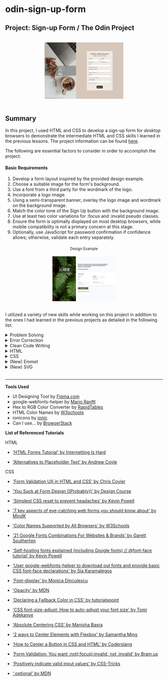 # odin-sign-up-form
## Project: Sign-up Form / The Odin Project

<br>
  <div align="center">
    <a href="https://kbelltree.github.io/odin-sign-up-form">
      <img src="./asset/images/odin-project-sign-up-form-keiko-s-2023.jpg" alt="sign-up-form-project-by-keiko-s-2023" width=50% height=50%>
    </a>
  </div>
<br>

## Summary 

In this project, I used HTML and CSS to develop a  sign-up form for <em> desktop </em> browsers to demonstrate the intermediate HTML and CSS skills I learned in the previous lessons. The project information can be found [here](https://www.theodinproject.com/lessons/node-path-intermediate-html-and-css-sign-up-form).

The following are essential factors to consider in order to accomplish the project: 

#### Basic Requirements 
1. Develop a form layout inspired by the provided design example. 
2. Choose a suitable image for the form's background.
3. Use a font from a third party for the wordmark of the logo. 
4. Incorporate a logo image.
5. Using a semi-transparent banner, overlay the logo image and wordmark on the background image.
6. Match the color tone of the Sign Up button with the background image. 
7. Use at least two color variations for :focus and :invalid pseudo classes. 
8. Ensure the form is optimally displayed on most desktop browsers, while mobile compatibility is not a primary concern at this stage.
9. Optionally, use JavaScript for password confirmation if confidence allows; otherwise, validate each entry separately.

 <div align="center"><sub>Design Example</sub></div>
 <br>
  <div align="center"> 
    <img src="./asset/images/sign-up-form.png" alt="sign-up-form-example-by-odin-project" width=40% height=40%>
  </div>
<br>

I utilized a variety of new skills while working on this project in addition to the ones I had learned in the previous projects as detailed in the following list:

<details>　
  <summary> Problem Solving </summary>

  - Recognize problems
  - Plan
  - Divide and conquer

</details>

<details>　
  <summary> Error Correction </summary>
  
- Use Chrome Developer Tools
- Web search for a solution

</details>

<details>　
  <summary> Clean Code Writing </summary>
  
- Use consistent indentation
- Use descriptive and consistent naming

</details>

<details>　
  <summary> HTML </summary>

- (New) Create a basic sign-up form 
- (New) Apply client-side form validations

</details>

<details>　
  <summary> CSS </summary>
  
- (New) Apply a CSS reset
- (New) Use custom fonts
- (New) Use new properties for more detailed styling
- (New) Use parent and sibling combinator
- (New) Use pseudo selectors
- (New) Use attribute selectors
- (New) Use relative units mainly 
- (New) Use absolute positioning
- (New) Create and use custom properties
- (New) Use media queries
- Revisit flexbox methods

</details>

<details>　
  <summary> (New) Emmet </summary>

- Use abbreviations on HTML writing
- Use shortcut keys

</details>

<details>　
  <summary> (New) SVG </summary>

- Use SVG images

</details>


<br>


*** 

**Tools Used**
  - UI Designing Tool by [Figma.com](https://www.figma.com)
  - google-webfonts-helper by [Mario Ranftl](https://gwfh.mranftl.com/fonts)
  - Hex to RGB Color Converter by [RapidTables](https://www.rapidtables.com/convert/color/hex-to-rgb.html) 
  - HTML Color Names by [W3schools](https://www.w3schools.com/colors/colors_names.asp)
  - ionicons by [ionic](https://ionic.io/ionicons) 
  - Can I use... by [BrowserStack](https://caniuse.com/)



**List of Referenced Tutorials**

HTML 
- ['HTML Forms Tutorial' by Internetting Is Hard](https://internetingishard.netlify.app/html-and-css/forms/index.html)

- ['Alternatives to Placeholder Text' by Andrew Coyle](https://coyleandrew.medium.com/alternatives-to-placeholder-text-13f430abc56f#:~:text=Placeholder%20text%20can%20be%20used,so%20causes%20many%20usability%20issues.)

CSS

- ['Form Validation UX in HTML and CSS' by Chris Coyier](https://css-tricks.com/form-validation-ux-html-css/)

- ['You Suck at Form Design ((Probably))' by Design Course](https://youtu.be/z9H7p1_iI14)

- ['Simplest CSS reset to prevent headaches' by Kevin Powell](https://youtu.be/2lyDv0wOQuQ)

- ['7 key aspects of eye-catching web forms you should know about' by MindK](https://www.mindk.com/blog/web-forms-design/)

- ['Color Names Supported by All Browsers' by W3Schools](https://www.w3schools.com/colors/colors_names.asp)

- ['21 Google Fonts Combinations For Websites & Brands' by Garett Southerton](https://www.garett.co/21-google-fonts-combinations-for-websites-brands?utm_source=email&utm_medium=Social&utm_campaign=SocialWarfare)

- ['Self-hosting fonts explained (including Google fonts) // @font-face tutorial' by Kevin Powell](https://youtu.be/zK-yy6C2Nck)

- ['User google-webfonts-helper to download out fonts and provide basic CSS font-face declarations' by Sia Karamalegos](https://sia.codes/posts/making-google-fonts-faster/#use-google-webfonts-helper-to-download-our-fonts-and-provide-basic-css-font-face-declarations)

- ['Font-display' by Monica Dinculescu](https://font-display.glitch.me/)

- ['Opacity' by MDN](https://developer.mozilla.org/en-US/docs/Web/CSS/opacity)

- ['Declaring a Fallback Color in CSS' by tutorialspoint](https://www.tutorialspoint.com/declaring-a-fallback-color-in-css#)

- ['CSS font-size-adjust: How to auto-adjust your font size' by Tomi Adekanye](https://blog.logrocket.com/css-font-size-adjust-how-to/)

- ['Absolute Centering CSS' by Manisha Basra](https://medium.com/front-end-weekly/absolute-centering-in-css-ea3a9d0ad72e)

- ['2 ways to Center Elements with Flexbox' by Samantha Ming](https://www.samanthaming.com/tidbits/84-2-ways-to-center-elements-with-flexbox/)

- ['How to Center a Button in CSS and HTML' by Coderslang](https://learn.coderslang.com/0073-how-to-center-a-button-in-css-and-html/)

- ['Form Validation: You want :not(:focus):invalid, not :invalid' by Bram.us](https://www.bram.us/2021/01/28/form-validation-you-want-notfocusinvalid-not-invalid/)

- ['Positively indicate valid input values' by CSS-Tricks](https://css-tricks.com/form-validation-ux-html-css/#aa-positively-indicate-valid-input-values)

- [':optional' by MDN](https://developer.mozilla.org/en-US/docs/Web/CSS/:optional)



